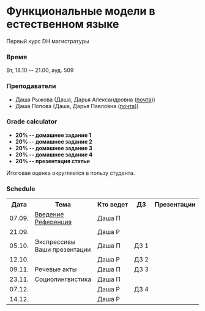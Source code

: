 # Функциональные модели в естественном языке

Первый курс DH магистратуры 

### Время 

Вт, 18.10 -- 21.00, ауд. 509

### Преподаватели
* Даша Рыжова (Даша, Дарья Александровна ([почта](mailto:daria.ryzhova@mail.ru)))
* Даша Попова (Даша, Дарья Павловна ([почта](mailto:daschapopowa@gmail.com)))

### Grade calculator
* **20% -- домашнее задание 1** 
* **20% -- домашнее задание 2** 
* **20% -- домашнее задание 3** 
* **20% -- домашнее задание 4**
* **20% -- презентация статьи** 

Итоговая оценка округляется в пользу студента. 

### Schedule
<table>
  <tr>
    <th>Дата</th>
    <th>Тема</th>
    <th>Кто ведет</th>
    <th>ДЗ</th>
    <th>Презентации</th>
  </tr>
   <tr>
    <td>07.09.</td>
    <td><a href="https://github.com/dashapopova/Data-Analysis-Python-II/blob/main/03.09/PPSem1.ipynb">Введение</a><br>
    <a href="https://github.com/dashapopova/Data-Analysis-Python-II/blob/main/03.09/PPSem2.ipynb">Референция</a></td>
    <td>Даша П</td>
    <td></td>
    <td>
    </td>
  </tr>
  <tr>
    <td>21.09.</td>
    <td>
    </td>
    <td>Даша Р</td>
    <td></td>
    <td>
    </td>
  </tr>
    <td>05.10.</td>
    <td>Экспрессивы<br>
       Ваши презентации
    <td>Даша П</td>
    <td>ДЗ 1</td>
    <td></td>
   </tr>
    <tr>
    <td>12.10.</td>
    <td></td>
    <td>Даша Р</td>
    <td>ДЗ 2</td>
    <td>
  </td>
  </tr>
    <tr>
    <td>09.11.</td>
    <td>Речевые акты
  </td>
    <td>Даша П</td>
    <td>ДЗ 3</td>
    <td></td>
  </tr>
    <tr>
    <td>23.11.</td>
    <td>
   Социолингвистика
  </td>
    <td>Даша П</td>
  <td></td>
    <td></td>
  </tr>
    <tr>
    <td>07.12.</td>
    <td>
  </td>
    <td>Даша Р</td>
    <td>ДЗ 4</td>
    <td></td>
  </tr>
  </tr>
    <tr>
    <td>14.12.</td>
    <td></td>
    <td>Даша Р</td>
    <td></td>
    <td></td>
  </tr>
</table>
